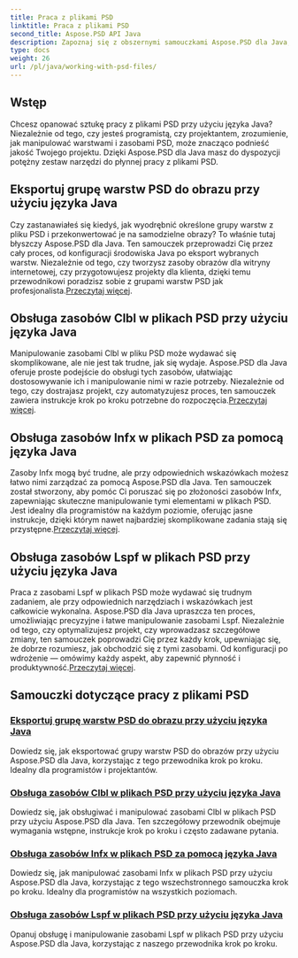 ```yaml
---
title: Praca z plikami PSD
linktitle: Praca z plikami PSD
second_title: Aspose.PSD API Java
description: Zapoznaj się z obszernymi samouczkami Aspose.PSD dla Java, w tym dotyczącymi eksportowania grup warstw PSD do obrazów i manipulowania zasobami Clbl, Infx i Lspf.
type: docs
weight: 26
url: /pl/java/working-with-psd-files/
---
```


## Wstęp

Chcesz opanować sztukę pracy z plikami PSD przy użyciu języka Java? Niezależnie od tego, czy jesteś programistą, czy projektantem, zrozumienie, jak manipulować warstwami i zasobami PSD, może znacząco podnieść jakość Twojego projektu. Dzięki Aspose.PSD dla Java masz do dyspozycji potężny zestaw narzędzi do płynnej pracy z plikami PSD.

## Eksportuj grupę warstw PSD do obrazu przy użyciu języka Java

 Czy zastanawiałeś się kiedyś, jak wyodrębnić określone grupy warstw z pliku PSD i przekonwertować je na samodzielne obrazy? To właśnie tutaj błyszczy Aspose.PSD dla Java. Ten samouczek przeprowadzi Cię przez cały proces, od konfiguracji środowiska Java po eksport wybranych warstw. Niezależnie od tego, czy tworzysz zasoby obrazów dla witryny internetowej, czy przygotowujesz projekty dla klienta, dzięki temu przewodnikowi poradzisz sobie z grupami warstw PSD jak profesjonalista.[Przeczytaj więcej](./export-psd-layer-group-to-image/).

## Obsługa zasobów Clbl w plikach PSD przy użyciu języka Java

Manipulowanie zasobami Clbl w pliku PSD może wydawać się skomplikowane, ale nie jest tak trudne, jak się wydaje. Aspose.PSD dla Java oferuje proste podejście do obsługi tych zasobów, ułatwiając dostosowywanie ich i manipulowanie nimi w razie potrzeby. Niezależnie od tego, czy dostrajasz projekt, czy automatyzujesz proces, ten samouczek zawiera instrukcje krok po kroku potrzebne do rozpoczęcia.[Przeczytaj więcej](./support-clbl-resource-psd-files/).

## Obsługa zasobów Infx w plikach PSD za pomocą języka Java

 Zasoby Infx mogą być trudne, ale przy odpowiednich wskazówkach możesz łatwo nimi zarządzać za pomocą Aspose.PSD dla Java. Ten samouczek został stworzony, aby pomóc Ci poruszać się po złożoności zasobów Infx, zapewniając skuteczne manipulowanie tymi elementami w plikach PSD. Jest idealny dla programistów na każdym poziomie, oferując jasne instrukcje, dzięki którym nawet najbardziej skomplikowane zadania stają się przystępne.[Przeczytaj więcej](./support-infx-resource-psd-files/).

## Obsługa zasobów Lspf w plikach PSD przy użyciu języka Java

Praca z zasobami Lspf w plikach PSD może wydawać się trudnym zadaniem, ale przy odpowiednich narzędziach i wskazówkach jest całkowicie wykonalna. Aspose.PSD dla Java upraszcza ten proces, umożliwiając precyzyjne i łatwe manipulowanie zasobami Lspf. Niezależnie od tego, czy optymalizujesz projekt, czy wprowadzasz szczegółowe zmiany, ten samouczek poprowadzi Cię przez każdy krok, upewniając się, że dobrze rozumiesz, jak obchodzić się z tymi zasobami. Od konfiguracji po wdrożenie — omówimy każdy aspekt, aby zapewnić płynność i produktywność.[Przeczytaj więcej](./support-lspf-resource-psd-files/).

## Samouczki dotyczące pracy z plikami PSD
### [Eksportuj grupę warstw PSD do obrazu przy użyciu języka Java](./export-psd-layer-group-to-image/)
Dowiedz się, jak eksportować grupy warstw PSD do obrazów przy użyciu Aspose.PSD dla Java, korzystając z tego przewodnika krok po kroku. Idealny dla programistów i projektantów.
### [Obsługa zasobów Clbl w plikach PSD przy użyciu języka Java](./support-clbl-resource-psd-files/)
Dowiedz się, jak obsługiwać i manipulować zasobami Clbl w plikach PSD przy użyciu Aspose.PSD dla Java. Ten szczegółowy przewodnik obejmuje wymagania wstępne, instrukcje krok po kroku i często zadawane pytania.
### [Obsługa zasobów Infx w plikach PSD za pomocą języka Java](./support-infx-resource-psd-files/)
Dowiedz się, jak manipulować zasobami Infx w plikach PSD przy użyciu Aspose.PSD dla Java, korzystając z tego wszechstronnego samouczka krok po kroku. Idealny dla programistów na wszystkich poziomach.
### [Obsługa zasobów Lspf w plikach PSD przy użyciu języka Java](./support-lspf-resource-psd-files/)
Opanuj obsługę i manipulowanie zasobami Lspf w plikach PSD przy użyciu Aspose.PSD dla Java, korzystając z naszego przewodnika krok po kroku.
